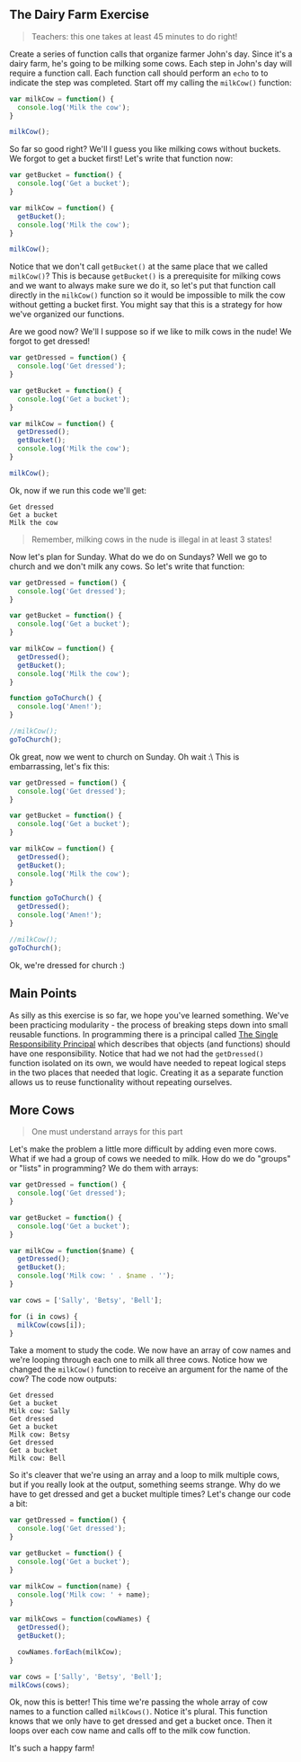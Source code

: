 ## The Dairy Farm Exercise

> Teachers: this one takes at least 45 minutes to do right!

Create a series of function calls that organize farmer John's day. Since it's a dairy farm, he's going to be milking some cows. Each step in John's day will require a function call. Each function call should perform an `echo` to to indicate the step was completed. Start off my calling the `milkCow()` function:

```js
var milkCow = function() {
  console.log('Milk the cow');
}

milkCow();
```

So far so good right? We'll I guess you like milking cows without buckets. We forgot to get a  bucket first! Let's write that function now:

```js
var getBucket = function() {
  console.log('Get a bucket');
}

var milkCow = function() {
  getBucket();
  console.log('Milk the cow');
}

milkCow();
```

Notice that we don't call `getBucket()` at the same place that we called `milkCow()`? This is because `getBucket()` is a prerequisite for milking cows and we want to always make sure we do it, so let's put that function call directly in the `milkCow()` function so it would be impossible to milk the cow without getting a bucket first. You might say that this is a strategy for how we've organized our functions.

Are we good now? We'll I suppose so if we like to milk cows in the nude! We forgot to get dressed!

```js
var getDressed = function() {
  console.log('Get dressed');
}

var getBucket = function() {
  console.log('Get a bucket');
}

var milkCow = function() {
  getDressed();
  getBucket();
  console.log('Milk the cow');
}

milkCow();
```

Ok, now if we run this code we'll get:

```
Get dressed
Get a bucket
Milk the cow
```

> Remember, milking cows in the nude is illegal in at least 3 states!

Now let's plan for Sunday. What do we do on Sundays? Well we go to church and we don't milk any cows. So let's write that function:

```js
var getDressed = function() {
  console.log('Get dressed');
}

var getBucket = function() {
  console.log('Get a bucket');
}

var milkCow = function() {
  getDressed();
  getBucket();
  console.log('Milk the cow');
}

function goToChurch() {
  console.log('Amen!');
}

//milkCow();
goToChurch();
```

Ok great, now we went to church on Sunday. Oh wait :\  This is embarrassing, let's fix this:

```js
var getDressed = function() {
  console.log('Get dressed');
}

var getBucket = function() {
  console.log('Get a bucket');
}

var milkCow = function() {
  getDressed();
  getBucket();
  console.log('Milk the cow');
}

function goToChurch() {
  getDressed();
  console.log('Amen!');
}

//milkCow();
goToChurch();
```

Ok, we're dressed for church :)

## Main Points

As silly as this exercise is so far, we hope you've learned something. We've been practicing modularity - the process of breaking steps down into small reusable functions. In programming there is a principal called [The Single Responsibility Principal](http://en.wikipedia.org/wiki/Single_responsibility_principle) which describes that objects (and functions) should have one responsibility. Notice that had we not had the `getDressed()` function isolated on its own, we would have needed to repeat logical steps in the two places that needed that logic. Creating it as a separate function allows us to reuse functionality without repeating ourselves.

## More Cows

> One must understand arrays for this part

Let's make the problem a little more difficult by adding even more cows. What if we had a group of cows we needed to milk. How do we do "groups" or "lists" in programming? We do them with arrays:

```js
var getDressed = function() {
  console.log('Get dressed');
}

var getBucket = function() {
  console.log('Get a bucket');
}

var milkCow = function($name) {
  getDressed();
  getBucket();
  console.log('Milk cow: ' . $name . '');
}

var cows = ['Sally', 'Betsy', 'Bell'];

for (i in cows) {
  milkCow(cows[i]);
}
```

Take a moment to study the code. We now have an array of cow names and we're looping through each one to milk all three cows. Notice how we changed the `milkCow()` function to receive an argument for the name of the cow? The code now outputs:

```
Get dressed
Get a bucket
Milk cow: Sally
Get dressed
Get a bucket
Milk cow: Betsy
Get dressed
Get a bucket
Milk cow: Bell
```

So it's cleaver that we're using an array and a loop to milk multiple cows, but if you really look at the output, something seems strange. Why do we have to get dressed and get a bucket multiple times? Let's change our code a bit:

```js
var getDressed = function() {
  console.log('Get dressed');
}

var getBucket = function() {
  console.log('Get a bucket');
}

var milkCow = function(name) {
  console.log('Milk cow: ' + name);
}

var milkCows = function(cowNames) {
  getDressed();
  getBucket();

  cowNames.forEach(milkCow);
}

var cows = ['Sally', 'Betsy', 'Bell'];
milkCows(cows);
```

Ok, now this is better! This time we're passing the whole array of cow names to a function called `milkCows()`. Notice it's plural. This function knows that we only have to get dressed and get a bucket once. Then it loops over each cow name and calls off to the milk cow function.

It's such a happy farm!
